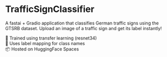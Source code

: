 # TrafficSignClassifier

A fastai + Gradio application that classifies German traffic signs using the GTSRB dataset. Upload an image of a traffic sign and get its label instantly!

🔗 Trained using transfer learning (resnet34)  
🎯 Uses label mapping for class names  
📦 Hosted on HuggingFace Spaces